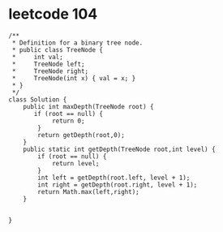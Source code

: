 # leetcode 104
    /**
     * Definition for a binary tree node.
     * public class TreeNode {
     *     int val;
     *     TreeNode left;
     *     TreeNode right;
     *     TreeNode(int x) { val = x; }
     * }
     */
    class Solution {
        public int maxDepth(TreeNode root) {
           if (root == null) {
                return 0;
            }
            return getDepth(root,0);
        }
        public static int getDepth(TreeNode root,int level) {
            if (root == null) {
                return level;
            }
            int left = getDepth(root.left, level + 1);
            int right = getDepth(root.right, level + 1);
            return Math.max(left,right);
        }


    }
